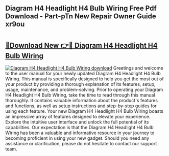 ## Diagram H4 Headlight H4 Bulb Wiring Free Pdf Download - Part-pTn New Repair Owner Guide xr9ou

# <h2><a href="http://dfknlc.blite.top/?on=Diagram+H4+Headlight+H4+Bulb+Wiring">🔗Download New 👉🔴 Diagram H4 Headlight H4 Bulb Wiring</a></h2>

[![Diagram H4 Headlight H4 Bulb Wiring download](https://i.imgur.com/lujVjoI.png)](http://dfknlc.blite.top/?on=Diagram+H4+Headlight+H4+Bulb+Wiring)
Greetings and welcome to the user manual for your newly updated Diagram H4 Headlight H4 Bulb Wiring. This manual is specifically designed to help you get the most out of your product by providing a thorough explanation of its features, setup, usage, maintenance, and problem-solving. Prior to operating your Diagram H4 Headlight H4 Bulb Wiring, take the time to read through this manual thoroughly. It contains valuable information about the product's features and functions, as well as setup instructions and step-by-step guides for using each feature. Your new Diagram H4 Headlight H4 Bulb Wiring boasts an impressive array of features designed to elevate your experience. Explore the intuitive user interface and unlock the full potential of its capabilities. Our expectation is that the Diagram H4 Headlight H4 Bulb Wiring has been a valuable and informative resource in your journey to becoming proficient in using your new gadget. Should you need any assistance or clarification, please do not hesitate to contact our support team.
